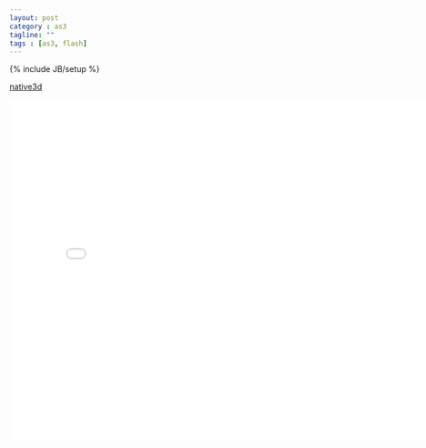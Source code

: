 ```yaml
---
layout: post
category : as3
tagline: ""
tags : [as3, flash]
---
```

{% include JB/setup %}

[native3d](https://github.com/matrix3d/native3d)

<div id="altContent" style="width:800px height:600px">
<iframe src="/assets/native3d/skeleton" width="800" height="600" frameborder="no" border="0" marginwidth="0" marginheight="0" scrolling="no" allowtransparency="yes">
</iframe>
</div>

